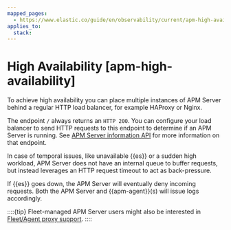 ```yaml
---
mapped_pages:
  - https://www.elastic.co/guide/en/observability/current/apm-high-availability.html
applies_to:
  stack:
---
```


# High Availability [apm-high-availability]

To achieve high availability you can place multiple instances of APM Server behind a regular HTTP load balancer, for example HAProxy or Nginx.

The endpoint `/` always returns an `HTTP 200`. You can configure your load balancer to send HTTP requests to this endpoint to determine if an APM Server is running. See [APM Server information API](/solutions/observability/apm/apm-server-information-api.md) for more information on that endpoint.

In case of temporal issues, like unavailable {{es}} or a sudden high workload, APM Server does not have an internal queue to buffer requests, but instead leverages an HTTP request timeout to act as back-pressure.

If {{es}} goes down, the APM Server will eventually deny incoming requests. Both the APM Server and {{apm-agent}}(s) will issue logs accordingly.

::::{tip}
Fleet-managed APM Server users might also be interested in [Fleet/Agent proxy support](/reference/fleet/fleet-agent-proxy-support.md).
::::

